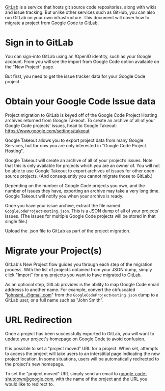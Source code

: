 [GitLab](http://gitlab.com/) is a service that hosts git source code repositories, along with wikis and issue tracking. But unlike other services such as GitHub, you can also run GitLab on your own infrastructure. This document will cover how to migrate a project from Google Code to GitLab.

# Sign in to GitLab #
You can sign-into GitLab using an !OpenID identity, such as your Google account. From you will see the import from Google Code option available on the "New Project" page.

But first, you need to get the issue tracker data for your Google Code project.

# Obtain your Google Code Issue data #

Project migration to GitLab is keyed off of the Google Code Project Hosting archives returned from Google Takeout. To create an archive of all of your Google Code projects' issues, head to Google Takeout: https://www.google.com/settings/takeout

Google Takeout allows you to export project data from many Google Services, but for now you are only interested in "Google Code Project Hosting".

Google Takeout will create an archive of all of your project’s issues. Note that this is only available for projects which you are an owner of. You will not be able to use Google Takeout to export archives of issues for other open-source projects. (And consequently you cannot migrate those to GitLab.)

Depending on the number of Google Code projects you own, and the number of issues they have, exporting an archive may take a very long time. Google Takeout will notify you when your archive is ready.

Once you have your issue archive, extract the file named `GoogleCodeProjectHosting.json`. This is a JSON dump of all of your projects' issues. (The issues for multiple Google Code projects will be stored in that single file.)

Upload the .json file to GitLab as part of the project migration.

# Migrate your Project(s) #

GitLab's New Project flow guides you through each step of the migration process. With the list of projects obtained from your JSON dump, simply click "Import" for any projects you want to have migrated to GitLab.

As an optional step, GitLab provides is the ability to map Google Code email addresss to another name. For example, convert the obfuscated "johnsmi...@gmail.com" from the `GoogleCodeProjectHosting.json` dump to a GitLab user, or a full name such as "John Smith".

# URL Redirection #
Once a project has been successfully exported to GitLab, you will want to update your project's homepage on Google Code to avoid confusion.

It is possible to set a "project moved" URL for a project. When set, attempts to access the project will take users to an interstitial page indicating the new project location. In some situations, users will be automatically redirected to the project's new homepage.

To set the "project moved" URL simply send an email to [google-code-shutdown@google.com](mailto:google-code-shutdown@google.com), with the name of the project and the URL you would like to redirect to.
